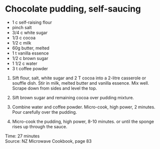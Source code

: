 # Chocolate pudding, self-saucing

* 1 c self-raising flour
* pinch salt
* 3/4 c white sugar
* 1/3 c cocoa
* 1/2 c milk
* 60g butter, melted
* 1 t vanilla essence
* 1/2 c brown sugar 
* 1 1/2 c water
* 3 t coffee powder

1.  Sift flour, salt, white sugar and 2 T cocoa into a 2-litre casserole or souffle dish.  Stir in milk, melted butter and vanilla essence.  Mix well.  Scrape down from sides and level the top.

2.  Sift brown sugar and remaining cocoa over pudding mixture.

3.  Combine water and coffee powder.  Micro-cook, high power, 2 minutes.  Pour carefully over the pudding.

4.  Micro-cook the pudding, high power, 8-10 minutes. or until the sponge rises up through the sauce.

Time: 27 minutes  
Source: NZ Microwave Cookbook, page 83

